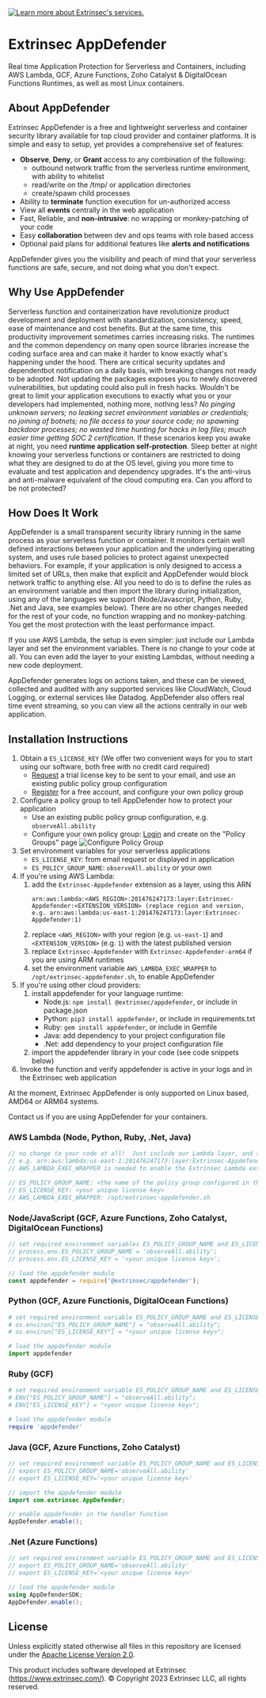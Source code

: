 <a href="https://www.extrinsec.com">
  <picture>
    <source media="(prefers-color-scheme: dark)" srcset="https://cdn.extrinsec.com/images/logos/logo-exsec-dark.png#gh-dark-mod-only">
    <source media="(prefers-color-scheme: light)" srcset="https://cdn.extrinsec.com/images/logos/logo-exsec-light.png#gh-light-mode-only">
    <img alt="Learn more about Extrinsec's services."/>
  </picture>
</a>

# Extrinsec AppDefender


Real time Application Protection for Serverless and Containers, including AWS Lambda,  GCF, Azure Functions, Zoho Catalyst &amp; DigitalOcean Functions Runtimes, as well as most Linux containers.

## About AppDefender ##
Extrinsec AppDefender is a free and lightweight serverless and container security library available for top cloud provider and container platforms.  It is simple and easy to setup, yet provides a comprehensive set of features:

- **Observe**, **Deny**, or **Grant** access to any combination of the following:
  - outbound network traffic from the serverless runtime environment, with ability to whitelist
  - read/write on the /tmp/ or application directories
  - create/spawn child processes
- Ability to **terminate** function execution for un-authorized access
- View all **events** centrally in the web application
- Fast, Reliable, and **non-intrusive**: no wrapping or monkey-patching of your code
- Easy **collaboration** between dev and ops teams with role based access
- Optional paid plans for additional features like **alerts and notifications**

AppDefender gives you the visibility and peach of mind that your serverless functions are safe, secure, and not doing what you don't expect.

## Why Use AppDefender ##
Serverless function and containerization have revolutionize product development and deployment with standardization, consistency, speed, ease of maintenance and cost benefits.  But at the same time, this productivity improvement sometimes carries increasing risks.  The runtimes and the common dependency on many open source libraries increase the coding surface area and can make it harder to know exactly what's happening under the hood.  There are critical security updates and dependentbot notification on a daily basis, with breaking changes not ready to be adopted.  Not updating the packages exposes you to newly discovered vulnerabilities, but updating could also pull in fresh hacks. Wouldn't be great to limit your application executions to exactly what you or your developers had implemented, nothing more, nothing less?  _No pinging unknown servers; no leaking secret environment variables or credentials; no joining of botnets; no file access to your source code; no spawning backdoor processes; no wasted time hunting for hacks in log files; much easier time getting SOC 2 certification._  If these scenarios keep you awake at night, you need **runtime application self-protection**.  Sleep better at night knowing your serverless functions or containers are restricted to doing what they are designed to do at the OS level, giving you more time to evaluate and test application and dependency upgrades.  It's the anti-virus and anti-malware equivalent of the cloud computing era.  Can you afford to be not protected?

## How Does It Work ##
AppDefender is a small transparent security library running in the same process as your serverless function or container.  It monitors certain well defined interactions between your application and the underlying operating system, and uses rule based policies to protect against unexpected behaviors.  For example, if your application is only designed to access a limited set of URLs, then make that explicit and AppDefender would block network traffic to anything else.  All you need to do is to define the rules as an environment variable and then import the library during initialization, using any of the languages we support (Node/Javascript, Python, Ruby, .Net and Java, see examples below).  There are no other changes needed for the rest of your code, no function wrapping and no monkey-patching.  You get the most protection with the least performance impact.

If you use AWS Lambda, the setup is even simpler: just include our Lambda layer and set the environment variables.  There is no change to your code at all.  You can even add the layer to your existing Lambdas, without needing a new code deployment.

AppDefender generates logs on actions taken, and these can be viewed,  collected and audited with any supported services like CloudWatch, Cloud Logging, or external services like Datadog.  AppDefender also offers real time event streaming, so you can view all the actions centrally in our web application.


## Installation Instructions ##
1. Obtain a `ES_LICENSE_KEY` (We offer two convenient ways for you to start using our software, both free with no credit card required)
    * [Request](https://www.extrinsec.com/try) a trial license key to be sent to your email, and use an existing public policy group configuration
    * [Register](https://www.extrinsec.com/signup) for a free account, and configure your own policy group
2. Configure a policy group to tell AppDefender how to protect your application
    * Use an existing public policy group configuration, e.g. `observeAll.ability`
    * Configure your own policy group: [Login](https://www.extrinsec.com/login) and create on the "Policy Groups" page
    ![Configure Policy Group](policy_group_new.png)
3. Set environment variables for your serverless applications
    * `ES_LICENSE_KEY`: from email request or displayed in application
    * `ES_POLICY_GROUP_NAME`: `observeAll.ability` or your own
4. If you're using AWS Lambda:
   1. add the ```Extrinsec-Appdefender``` extension as a layer, using this ARN
      ```
      arn:aws:lambda:<AWS_REGION>:201476247173:layer:Extrinsec-Appdefender:<EXTENSION_VERSION> (replace region and version, e.g. arn:aws:lambda:us-east-1:201476247173:layer:Extrinsec-Appdefender:1)
      ```
   2. replace `<AWS_REGION>` with your region (e.g. `us-east-1`) and `<EXTENSION_VERSION>` (e.g. `1`) with the latest published version
   3. replace `Extrinsec-Appdefender` with `Extrinsec-Appdefender-arm64` if you are using ARM runtimes
   4. set the environment variable `AWS_LAMBDA_EXEC_WRAPPER` to `/opt/extrinsec-appdefender.sh`, to enable AppDefender
5. If you're using other cloud providers:
   1. install appdefender for your language runtime:
      - Node.js: `npm install @extrinsec/appdefender`, or include in package.json
      - Python: `pip3 install appdefender`, or include in requirements.txt
      - Ruby: `gem install appdefender`, or include in Gemfile
      - Java: add dependency to your project configuration file
      - .Net: add dependency to your project configuration file
    2. import the appdefender library in your code (see code snippets below)
6. Invoke the function and verify appdefender is active in your logs and in the Extrinsec web application

At the moment, Extrinsec AppDefender is only supported on Linux based, AMD64 or ARM64 systems.

Contact us if you are using AppDefender for your containers.

### AWS Lambda (Node, Python, Ruby, .Net, Java) ###

```javascript
// no change to your code at all!  Just include our Lambda layer, and set required environment variables
// e.g. arn:aws:lambda:us-east-1:201476247173:layer:Extrinsec-Appdefender:1
// AWS_LAMBDA_EXEC_WRAPPER is needed to enable the Extrinsec Lambda extension

// ES_POLICY_GROUP_NAME: <the name of the policy group configured in the Extrinsec Web Application>
// ES_LICENSE_KEY: <your unique license key>
// AWS_LAMBDA_EXEC_WRAPPER: /opt/extrinsec-appdefender.sh
```

### Node/JavaScript (GCF, Azure Functions, Zoho Catalyst, DigitalOcean Functions) ###

```javascript
// set required environment variables ES_POLICY_GROUP_NAME and ES_LICENSE_KEY, e.g.
// process.env.ES_POLICY_GROUP_NAME = 'observeAll.ability';
// process.env.ES_LICENSE_KEY = '<your unique license key>';

// load the appdefender module
const appdefender = require('@extrinsec/appdefender');
```

### Python (GCF, Azure Functionis, DigitalOcean Functions) ###

```python
# set required environment variable ES_POLICY_GROUP_NAME and ES_LICENSE_KEY, e.g.
# os.environ["ES_POLICY_GROUP_NAME"] = "observeAll.ability";
# os.environ["ES_LICENSE_KEY"] = "<your unique license key>";

# load the appdefender module
import appdefender
```

### Ruby (GCF) ###

```ruby
# set required environment variable ES_POLICY_GROUP_NAME and ES_LICENSE_KEY, e.g.
# ENV["ES_POLICY_GROUP_NAME"] = "observeAll.ability";
# ENV["ES_LICENSE_KEY"] = "<your unique license key>";

# load the appdefender module
require 'appdefender'
```

### Java (GCF, Azure Functions, Zoho Catalyst) ###

```java
// set required environment variable ES_POLICY_GROUP_NAME and ES_LICENSE_KEY, e.g.
// export ES_POLICY_GROUP_NAME='observeAll.ability'
// export ES_LICENSE_KEY='<your unique license key>'

// import the appdefender module
import com.extrinsec.AppDefender;

// enable appdefender in the handler function
AppDefender.enable();
```

### .Net (Azure Functions) ###

```csharp
// set required environment variable ES_POLICY_GROUP_NAME and ES_LICENSE_KEY, e.g.
// export ES_POLICY_GROUP_NAME='observeAll.ability'
// export ES_LICENSE_KEY='<your unique license key>'

// load the appdefender module
using AppDefenderSDK;
AppDefender.enable();
```

## License ##
Unless explicitly stated otherwise all files in this repository are licensed under the [Apache License Version 2.0](LICENSE.txt).

This product includes software developed at Extrinsec (https://www.extrinsec.com/).  © Copyright 2023 Extrinsec LLC, all rights reserved.
